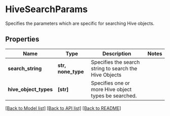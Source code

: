 # HiveSearchParams

Specifies the parameters which are specific for searching Hive objects.

## Properties
Name | Type | Description | Notes
------------ | ------------- | ------------- | -------------
**search_string** | **str, none_type** | Specifies the search string to search the Hive Objects | 
**hive_object_types** | **[str]** | Specifies one or more Hive object types be searched. | 

[[Back to Model list]](../README.md#documentation-for-models) [[Back to API list]](../README.md#documentation-for-api-endpoints) [[Back to README]](../README.md)


